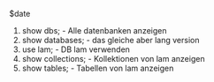 $date

1. show dbs; - Alle datenbanken anzeigen
2. show databases; - das gleiche aber lang version
3. use lam;	 - DB lam verwenden
4. show collections; - Kollektionen von lam anzeigen
5. show tables; - Tabellen von lam anzeigen